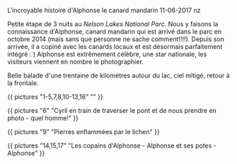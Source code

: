 L'incroyable histoire d'Alphonse le canard mandarin
11-06-2017
nz

Petite étape de 3 nuits au *Nelson Lakes National Parc*. Nous y faisons la connaissance d'Alphonse, canard mandarin qui est arrivé dans le parc en octobre 2014 (mais sans que personne ne sache comment!!!!). Depuis son arrivée, il a copiné avec les canards locaux et est désormais parfaitement intégré : ) Alphonse est extrêmement célèbre, une star nationale, les visiteurs viennent en nombre le photographier.

Belle balade d'une trentaine de kilomètres autour du lac, ciel mitigé, retour à la frontale.

{{ pictures "1-5,7,8,10-13,16" "" }}

{{ pictures "6" "Cyril en train de traverser le pont et de nous prendre en photo - quel homme!" }}

{{ pictures "9" "Pierres enflammées par le lichen" }}

{{ pictures "14,15,17" "Les copains d'Alphonse - Alphonse et ses potes - Alphonse" }}
